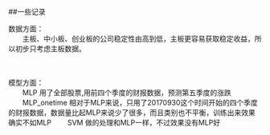 ##一些记录

数据方面：  
　　主板、中小板、创业板的公司稳定性由高到低，主板更容易获取稳定收益，所以初步只考虑主板数据。
<br/>
<br/>
<br/>

模型方面：  
　　MLP 用了全部股票,用前四个季度的财报数据，预测第五季度的涨跌
　　MLP_onetime 相对于MLP来说，只用了20170930这个时间开始的四个季度的财报数据，数据量比起MLP来说少了很多，而且类别也不平衡，训练出来效果确实不如MLP
　　SVM 做的处理和MLP一样，不过效果没有MLP好



